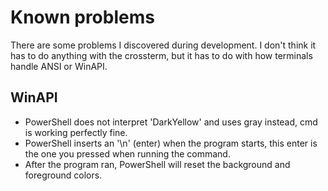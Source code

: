 # Known problems

There are some problems I discovered during development. I don't think it has to do anything with
the crossterm, but it has to do with how terminals handle ANSI or WinAPI. 

## WinAPI

- PowerShell does not interpret 'DarkYellow' and uses gray instead, cmd is working perfectly fine.
- PowerShell inserts an '\n' (enter) when the program starts, this enter is the one you pressed when running the command.
- After the program ran, PowerShell will reset the background and foreground colors.

